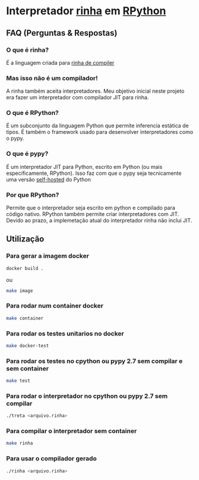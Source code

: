 # Interpretador [rinha](https://github.com/aripiprazole/rinha-de-compiler) em [RPython](https://rpython.readthedocs.io/)

## FAQ (Perguntas & Respostas)

### O que é rinha?

É a linguagem criada para [rinha de compiler](https://github.com/aripiprazole/rinha-de-compiler)

### Mas isso não é um compilador!

A rinha também aceita interpretadores. Meu objetivo inicial neste projeto era fazer um interpretador com compilador JIT para rinha.

### O que é RPython?

É um subconjunto da linguagem Python que permite inferencia estática de tipos.
É também  o framework usado para desenvolver interpretadores como o pypy.

### O que é pypy?

É um interpretador JIT para Python, escrito em Python (ou mais especificamente, RPython).
Isso faz com que o pypy seja tecnicamente uma versão [self-hosted](https://pt.wikipedia.org/wiki/Auto-hospedagem) do Python

### Por que RPython?

Permite que o interpretador seja escrito em python e compilado para código nativo.
RPython também permite criar interpretadores com JIT.
Devido ao prazo, a implemetação atual do interpretador rinha não inclui JIT.

## Utilização

### Para gerar a imagem docker

```sh
docker build .
```
ou

```sh
make image
```

### Para rodar num container docker

```sh
make container
```

### Para rodar os testes unitarios no docker

```sh
make docker-test
```

### Para rodar os testes no cpython ou pypy 2.7 sem compilar e sem container

```sh
make test
```

### Para rodar o interpretador no cpython ou pypy 2.7 sem compilar
```sh
./treta <arquivo.rinha>
```

### Para compilar o interpretador sem container

```sh
make rinha
```

### Para usar o compilador gerado

```sh
./rinha <arquivo.rinha>
```

